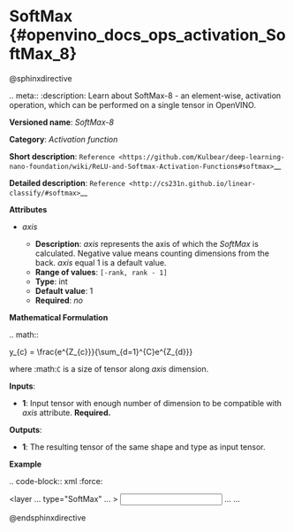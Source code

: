 # SoftMax {#openvino_docs_ops_activation_SoftMax_8}

@sphinxdirective

.. meta::
  :description: Learn about SoftMax-8 - an element-wise, activation operation, which 
                can be performed on a single tensor in OpenVINO.

**Versioned name**: *SoftMax-8*

**Category**: *Activation function*

**Short description**: `Reference <https://github.com/Kulbear/deep-learning-nano-foundation/wiki/ReLU-and-Softmax-Activation-Functions#softmax>`__

**Detailed description**: `Reference <http://cs231n.github.io/linear-classify/#softmax>`__

**Attributes**

* *axis*

  * **Description**: *axis* represents the axis of which the *SoftMax* is calculated. Negative value means counting dimensions from the back. *axis* equal 1 is a default value.
  * **Range of values**: ``[-rank, rank - 1]``
  * **Type**: int
  * **Default value**: 1
  * **Required**: *no*

**Mathematical Formulation**

.. math::

   y_{c} = \frac{e^{Z_{c}}}{\sum_{d=1}^{C}e^{Z_{d}}}

where :math:`C` is a size of tensor along *axis* dimension.

**Inputs**:

*   **1**: Input tensor with enough number of dimension to be compatible with *axis* attribute. **Required.**

**Outputs**:

*   **1**: The resulting tensor of the same shape and type as input tensor.

**Example**

.. code-block:: xml
   :force:

   <layer ... type="SoftMax" ... >
       <data axis="1" />
       <input> ... </input>
       <output> ... </output>
   </layer>

@endsphinxdirective
